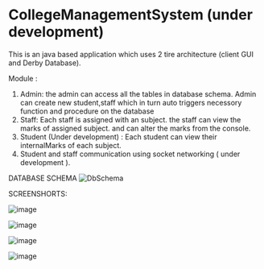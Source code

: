 # CollegeManagementSystem (under development)

This is an java based application which uses 2 tire architecture (client GUI and Derby Database).

Module : 

1. Admin: the admin can access all the tables in database schema. Admin can create new student,staff which in turn auto triggers necessory function and procedure on the database
2. Staff: Each staff is assigned with an subject. the staff can view the marks of assigned subject. and can alter the marks from the console.
3. Student (Under development) : Each student can view their internalMarks of each subject. 
4. Student and staff communication using socket networking ( under development ).

DATABASE SCHEMA
![DbSchema](https://user-images.githubusercontent.com/52366077/123975324-dd126400-d9da-11eb-916b-8118e9dd7b62.jpg)



SCREENSHORTS: 

![image](https://user-images.githubusercontent.com/52366077/124024160-7312b280-da0c-11eb-9310-bbd168026dca.png)

![image](https://user-images.githubusercontent.com/52366077/124024305-a6edd800-da0c-11eb-8ea5-bbfeb29a3d51.png)

![image](https://user-images.githubusercontent.com/52366077/124024227-8b82cd00-da0c-11eb-9f09-bbe616005527.png)

![image](https://user-images.githubusercontent.com/52366077/123976904-29aa6f00-d9dc-11eb-85f8-5ab0743157a7.png)




